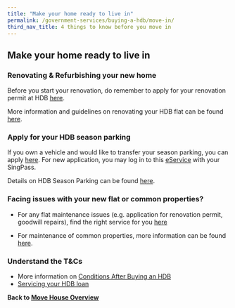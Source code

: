 ```yaml
---
title: "Make your home ready to live in"
permalink: /government-services/buying-a-hdb/move-in/
third_nav_title: 4 things to know before you move in
---
```


## Make your home ready to live in

### Renovating & Refurbishing your new home

Before you start your renovation, do remember to apply for your renovation permit at HDB [here](https://hdb.gov.sg/cs/infoweb/residential/living-in-an-hdb-flat/renovation/applying-for-approval). 

More information and guidelines on renovating your HDB flat can be found [here](hdb.gov.sg/cs/infoweb/residential/living-in-an-hdb-flat/renovation).


### Apply for your HDB season parking 
If you own a vehicle and would like to transfer your season parking, you can apply [here](https://www.hdb.gov.sg/cs/infoweb/residential/season-parking/season-parking-ticket). For new application, you may log in to this [eService](https://services2.hdb.gov.sg/webapp/BN22PPORTALWeb/eApplication/BN22PApplicationTerms.jsp) with your SingPass. 

Details on HDB Season Parking can be found [here](hdb.gov.sg/cs/infoweb/car-parks/season-parking/season-parking-ticket).


### Facing issues with your new flat or common properties? 

-	For any flat maintenance issues (e.g. application for renovation permit, goodwill repairs), find the right service for you [here](hdb.gov.sg/cs/infoweb/residential/living-in-an-hdb-flat/home-maintenance/professional-help-and-contractors/minor-repairs) 

-	For maintenance of common properties, more information can be found [here](hdb.gov.sg/cs/infoweb/residential/living-in-an-hdb-flat/home-maintenance/function-of-hdb-branches-service-centres-and-town-councils).


### Understand the T&Cs

- More information on [Conditions After Buying an HDB](https://www.hdb.gov.sg/cs/infoweb/residential/buying-a-flat/new/conditions-after-buying)
- [Servicing your HDB loan](https://www.hdb.gov.sg/cs/infoweb/residential/financing-a-flat-purchase/housing-loan-from-hdb/more-information-on-your-hdb-loan)




**Back to [Move House Overview](/government-services/move-house/overview/)**
